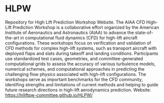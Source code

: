 # HLPW
Repository for High Lift Prediction Workshop Website.
The AIAA CFD High-Lift Prediction Workshop is a collaborative effort organized by the American Institute of Aeronautics and Astronautics (AIAA) to advance the state-of-the-art in computational fluid dynamics (CFD) for high-lift aircraft configurations. These workshops focus on verification and validation of CFD methods for complex high-lift systems, such as transport aircraft with deployed flaps and slats during takeoff and landing conditions. Participants use standardized test cases, geometries, and committee-generated computational grids to assess the accuracy of various turbulence models, numerical schemes, and computational approaches in predicting the challenging flow physics associated with high-lift configurations. The workshops serve as important benchmarks for the CFD community, identifing strengths and limitations of current methods and helping to guide future research directions in high-lift aerodynamics prediction.
Website: https://hiliftpw-committee.github.io/HLPW/
